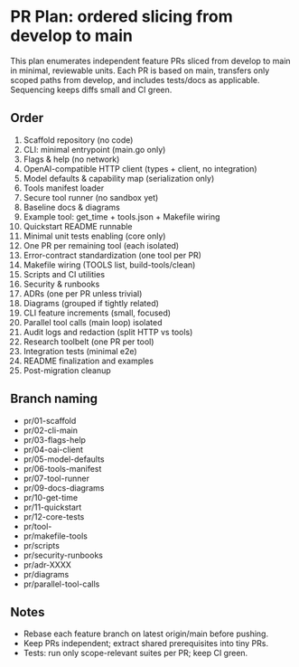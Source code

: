 # PR Plan: ordered slicing from develop to main

This plan enumerates independent feature PRs sliced from develop to main in minimal, reviewable units. Each PR is based on main, transfers only scoped paths from develop, and includes tests/docs as applicable. Sequencing keeps diffs small and CI green.

## Order
1. Scaffold repository (no code)
2. CLI: minimal entrypoint (main.go only)
3. Flags & help (no network)
4. OpenAI-compatible HTTP client (types + client, no integration)
5. Model defaults & capability map (serialization only)
6. Tools manifest loader
7. Secure tool runner (no sandbox yet)
8. Baseline docs & diagrams
9. Example tool: get_time + tools.json + Makefile wiring
10. Quickstart README runnable
11. Minimal unit tests enabling (core only)
12. One PR per remaining tool (each isolated)
13. Error-contract standardization (one tool per PR)
14. Makefile wiring (TOOLS list, build-tools/clean)
15. Scripts and CI utilities
16. Security & runbooks
17. ADRs (one per PR unless trivial)
18. Diagrams (grouped if tightly related)
19. CLI feature increments (small, focused)
20. Parallel tool calls (main loop) isolated
21. Audit logs and redaction (split HTTP vs tools)
22. Research toolbelt (one PR per tool)
23. Integration tests (minimal e2e)
24. README finalization and examples
25. Post-migration cleanup

## Branch naming
- pr/01-scaffold
- pr/02-cli-main
- pr/03-flags-help
- pr/04-oai-client
- pr/05-model-defaults
- pr/06-tools-manifest
- pr/07-tool-runner
- pr/09-docs-diagrams
- pr/10-get-time
- pr/11-quickstart
- pr/12-core-tests
- pr/tool-<name>
- pr/makefile-tools
- pr/scripts
- pr/security-runbooks
- pr/adr-XXXX
- pr/diagrams
- pr/parallel-tool-calls

## Notes
- Rebase each feature branch on latest origin/main before pushing.
- Keep PRs independent; extract shared prerequisites into tiny PRs.
- Tests: run only scope-relevant suites per PR; keep CI green.
